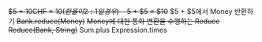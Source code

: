 ~~$5 + 10CHF = $10(환율이 2:1일 경우)~~
~~$5 + $5 = $10~~
$5 + $5에서 Money 반환하기
~~Bank.reduce(Money)~~
~~Money에 대한 통화 변환을 수행하는 Reduce~~
~~Reduce(Bank, String)~~
Sum.plus
Expression.times